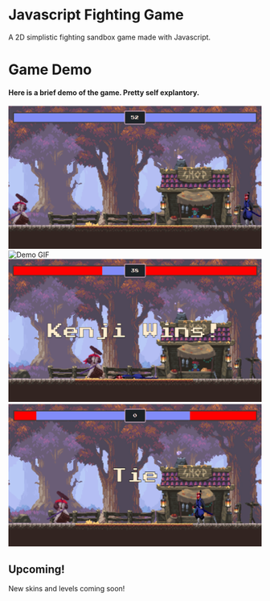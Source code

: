 
# Javascript Fighting Game
A 2D simplistic fighting sandbox game made with Javascript.

# Game Demo 
#### Here is a brief demo of the game. Pretty self explantory.

![Demo SS1](https://github.com/sidx04/2D-JS-Game/blob/main/img/ss1.png?raw=true)
![Demo GIF](https://github.com/sidx04/2D-JS-Game/blob/main/img/gamegif1.gif?raw=true)
![Demo SS2](https://github.com/sidx04/2D-JS-Game/blob/main/img/ss2.png?raw=true)
![Demo SS3](https://github.com/sidx04/2D-JS-Game/blob/main/img/ss3.png?raw=true)

## Upcoming!
New skins and levels coming soon!
